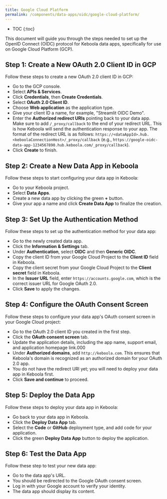 ```yaml
---
title: Google Cloud Platform
permalink: /components/data-apps/oidc/google-cloud-platform/
---
```


* TOC
{:toc}

This document will guide you through the steps needed to set up the OpenID Connect (OIDC) protocol for Keboola data apps, specifically for use on Google Cloud Platform (GCP).

## Step 1: Create a New OAuth 2.0 Client ID in GCP
Follow these steps to create a new OAuth 2.0 client ID in GCP:

- Go to the GCP console.
- Select **APIs & Services**.
- Click **Credentials**, then **Create Credentials**.
- Select **OAuth 2.0 Client ID**.
- Choose **Web application** as the application type.
- Give your client ID a name, for example, "Streamlit OIDC Demo".
- Enter the **Authorized redirect URIs** pointing back to your data app. <br>Make sure to add `/_proxy/callback` to the end of your redirect URL. This is how Keboola will send the authentication response to your app. The format of the redirect URL is as follows: `https://<dataAppId>.hub.<keboolaConnectionHost>/_proxy/callback` (e.g., `https://google-oidc-data-app-1234567890.hub.keboola.com/_proxy/callback`).
- Click **Create** to finish.

## Step 2: Create a New Data App in Keboola
Follow these steps to start configuring your data app in Keboola:

- Go to your Keboola project.
- Select **Data Apps**.
- Create a new data app by clicking the green **+** button.
- Give your app a name and click **Create Data App** to finalize the creation.

## Step 3: Set Up the Authentication Method
Follow these steps to set up the authentication method for your data app:

- Go to the newly created data app.
- Click the **Information & Settings** tab.
- Under **Authentication**, select **OIDC** and then **Generic OIDC**.
- Copy the client ID from your Google Cloud Project to the **Client ID** field in Keboola.
- Copy the client secret from your Google Cloud Project to the **Client secret** field in Keboola.
- In the **Issuer URL** field, enter `https://accounts.google.com`, which is the correct issuer URL for Google OAuth 2.0.
- Click **Save** to apply the changes.

## Step 4: Configure the OAuth Consent Screen
Follow these steps to configure your data app's OAuth consent screen in your Google Cloud project:

- Go to the OAuth 2.0 client ID you created in the first step.
- Click the **OAuth consent screen** tab.
- Update the application details, including the app name, support email, and application homepage link.000
- Under **Authorized domains**, add `http://keboola.com`. This ensures that Keboola's domain is recognized as an authorized domain for your OAuth 2.0 app.
- You do not have the redirect URl yet; you will need to deploy your data app in Keboola first. 
- Click **Save and continue** to proceed.

## Step 5: Deploy the Data App
Follow these steps to deploy your data app in Keboola:

- Go back to your data app in Keboola.
- Click the **Deploy Data App** tab.
- Select the **Code** or **GitHub** deployment type, and add code for your application.
- Click the green **Deploy Data App** button to deploy the application.

## Step 6: Test the Data App
Follow these step to test your new data app:

- Go to the data app's URL.
- You should be redirected to the Google OAuth consent screen.
- Log in with your Google account to verify your identity.
- The data app should display its content.
